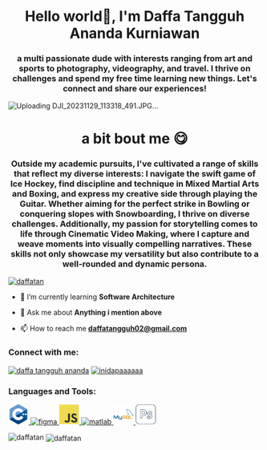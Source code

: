<h1 align="center">Hello world👋, I'm Daffa Tangguh Ananda Kurniawan</h1>
<h3 align="center">a multi passionate dude with interests ranging from art and sports to photography, videography, and travel. I thrive on challenges and spend my free time learning new things. Let's connect and share our experiences!</h3>

![Uploading DJI_20231129_113318_491.JPG…]()


<h1 align="center">a bit bout me 😋</h1>
<h3 align="center">Outside my academic pursuits, I've cultivated a range of skills that reflect my diverse interests: I navigate the swift game of Ice Hockey, find discipline and technique in Mixed Martial Arts and Boxing, and express my creative side through playing the Guitar. Whether aiming for the perfect strike in Bowling or conquering slopes with Snowboarding, I thrive on diverse challenges. Additionally, my passion for storytelling comes to life through Cinematic Video Making, where I capture and weave moments into visually compelling narratives. These skills not only showcase my                         versatility but also contribute to a well-rounded and dynamic persona.</h3>

<p align="left"> <a href="https://github.com/ryo-ma/github-profile-trophy"><img src="https://github-profile-trophy.vercel.app/?username=daffatan" alt="daffatan" /></a> </p>

- 🌱 I’m currently learning **Software Architecture**

- 💬 Ask me about **Anything i mention above**

- 📫 How to reach me **daffatangguh02@gmail.com**

<h3 align="left">Connect with me:</h3>
<p align="left">
<a href="[https://linkedin.com/in/daffa-tangguh-ananda](https://www.linkedin.com/in/daffa-tangguh-ananda-6a340b22a/)" target="blank"><img align="center" src="https://raw.githubusercontent.com/rahuldkjain/github-profile-readme-generator/master/src/images/icons/Social/linked-in-alt.svg" alt="daffa tangguh ananda" height="30" width="40" /></a>
<a href="https://instagram.com/inidapaaaaaa" target="blank"><img align="center" src="https://raw.githubusercontent.com/rahuldkjain/github-profile-readme-generator/master/src/images/icons/Social/instagram.svg" alt="inidapaaaaaa" height="30" width="40" /></a>
</p>

<h3 align="left">Languages and Tools:</h3>
<p align="left"> <a href="https://www.w3schools.com/cpp/" target="_blank" rel="noreferrer"> <img src="https://raw.githubusercontent.com/devicons/devicon/master/icons/cplusplus/cplusplus-original.svg" alt="cplusplus" width="40" height="40"/> </a> <a href="https://www.figma.com/" target="_blank" rel="noreferrer"> <img src="https://www.vectorlogo.zone/logos/figma/figma-icon.svg" alt="figma" width="40" height="40"/> </a> <a href="https://developer.mozilla.org/en-US/docs/Web/JavaScript" target="_blank" rel="noreferrer"> <img src="https://raw.githubusercontent.com/devicons/devicon/master/icons/javascript/javascript-original.svg" alt="javascript" width="40" height="40"/> </a> <a href="https://www.mathworks.com/" target="_blank" rel="noreferrer"> <img src="https://upload.wikimedia.org/wikipedia/commons/2/21/Matlab_Logo.png" alt="matlab" width="40" height="40"/> </a> <a href="https://www.mysql.com/" target="_blank" rel="noreferrer"> <img src="https://raw.githubusercontent.com/devicons/devicon/master/icons/mysql/mysql-original-wordmark.svg" alt="mysql" width="40" height="40"/> </a> <a href="https://www.photoshop.com/en" target="_blank" rel="noreferrer"> <img src="https://raw.githubusercontent.com/devicons/devicon/master/icons/photoshop/photoshop-line.svg" alt="photoshop" width="40" height="40"/> </a> </p>

<p><img align="left" src="https://github-readme-stats.vercel.app/api/top-langs?username=daffatan&show_icons=true&locale=en&layout=compact" alt="daffatan" /></p>

<p>&nbsp;<img align="center" src="https://github-readme-stats.vercel.app/api?username=daffatan&show_icons=true&locale=en" alt="daffatan" /></p>
